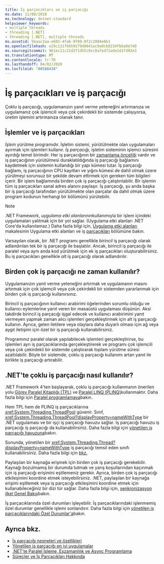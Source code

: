 ```yaml
---
title: İş parçacıkları ve iş parçacığı
ms.date: 11/08/2018
ms.technology: dotnet-standard
helpviewer_keywords:
- multiple threads
- threading [.NET]
- threading [.NET], multiple threads
ms.assetid: 5baac3aa-e603-4fa6-9f89-0f2c1084e6b1
ms.openlocfilehash: e29c131f8459179d0641ac9a0cb8234fbba0e7d0
ms.sourcegitcommit: 961ec21c22d2f1d55c9cc8a7edf2ade1d1fd92e3
ms.translationtype: MT
ms.contentlocale: tr-TR
ms.lasthandoff: 04/02/2020
ms.locfileid: "80588438"
---
```

# <a name="threads-and-threading"></a>İş parçacıkları ve iş parçacığı

Çoklu iş parçacığı, uygulamanızın yanıt verme yeteneğini artırmanıza ve uygulamanız çok işlemcili veya çok çekirdekli bir sistemde çalışıyorsa, üretim işlemini artırmanıza olanak tanır.

## <a name="processes-and-threads"></a>İşlemler ve iş parçacıkları

*İşlem* yürütme programıdır. İşletim sistemi, yürütülmekte olan uygulamaları ayırmak için işlemleri kullanır. *İş parçacığı,* işletim sisteminin işlemci süresini ayırdığı temel birimdir. Her iş parçacığının bir [zamanlama önceliği](scheduling-threads.md) vardır ve iş parçacığının yürütülmesi duraklatıldığında iş parçacığı bağlamını kaydetmek için sistemin kullandığı bir yapı kümesi tutar. İş parçacığı bağlamı, iş parçacığının CPU kayıtları ve yığını kümesi de dahil olmak üzere yürütmeyi sorunsuz bir şekilde devam ettirmek için gereken tüm bilgileri içerir. Bir işlem bağlamında birden çok iş parçacığı çalıştırılabilir. Bir işlemin tüm iş parçacıkları sanal adres alanını paylaşır. İş parçacığı, şu anda başka bir iş parçacığı tarafından yürütülmekte olan parçalar da dahil olmak üzere program kodunun herhangi bir bölümünü yürütebilir.

> [!NOTE]
> .NET Framework, *uygulama etki alanlarının*kullanımıyla bir işlem içindeki uygulamaları yalıtmak için bir yol sağlar. (Uygulama etki alanları .NET Core'da kullanılamaz.) Daha fazla bilgi için, [Uygulama etki alanları](../../framework/app-domains/application-domains.md) makalesinin Uygulama etki alanları ve iş [parçacıkları](../../framework/app-domains/application-domains.md#application-domains-and-threads) bölümüne bakın.

Varsayılan olarak, bir .NET programı genellikle *birincil* iş parçacığı olarak adlandırılan tek bir iş parçacığı ile başlatılır. Ancak, birincil iş parçacığı ile paralel veya aynı anda kod yürütmek için ek iş parçacıkları oluşturabilirsiniz. Bu iş parçacıkları genellikle *alt* iş parçacığı olarak adlandırılır.

## <a name="when-to-use-multiple-threads"></a>Birden çok iş parçacığı ne zaman kullanılır?

Uygulamanızın yanıt verme yeteneğini artırmak ve uygulamanın masını artırmak için çok işlemcili veya çok çekirdekli bir sistemden yararlanmak için birden çok iş parçacığı kullanırsınız.

Birincil iş parçacığının kullanıcı arabirimi öğelerinden sorumlu olduğu ve kullanıcı eylemlerine yanıt veren bir masaüstü uygulaması düşünün. Aksi takdirde birincil iş parçacığı işgal edecek ve kullanıcı arabirimini yanıt vermeyen yapmak zaman alıcı işlemleri gerçekleştirmek için alt iş parçacığı kullanın. Ayrıca, gelen iletilere veya olaylara daha duyarlı olması için ağ veya aygıt iletişimi için özel bir iş parçacığı kullanabilirsiniz.

Programınız paralel olarak yapılabilecek işlemleri gerçekleştirirse, bu işlemleri ayrı iş parçacıklarında gerçekleştirerek ve programı çok işlemcili veya çok çekirdekli bir sistemde çalıştırarak toplam yürütme süresi azaltılabilir. Böyle bir sistemde, çoklu iş parçacığı kullanımı artan yanıt ile birlikte iş parçacığı artırabilir.

## <a name="how-to-use-multithreading-in-net"></a>.NET'te çoklu iş parçacığı nasıl kullanılır?

.NET Framework 4'ten başlayarak, çoklu iş parçacığı kullanmanın önerilen yolu [Görev Paralel Kitaplığı (TPL)](../parallel-programming/task-parallel-library-tpl.md) ve [Paralel LINQ (PLINQ)](../parallel-programming/introduction-to-plinq.md)kullanmaktır. Daha fazla bilgi için [Paralel programlamaya](../parallel-programming/index.md)bakın.

Hem TPL hem de PLINQ iş parçacıklarına <xref:System.Threading.ThreadPool> güvenir. Sınıf, <xref:System.Threading.ThreadPool?displayProperty=nameWithType> bir .NET uygulaması ve bir işçi iş parçacığı havuzu sağlar. İş parçacığı havuzu iş parçacığı iş parçacığı da kullanabilirsiniz. Daha fazla bilgi için [yönetilen iş parçacığı havuzuna](the-managed-thread-pool.md)bakın.

Sonunda, yönetilen bir <xref:System.Threading.Thread?displayProperty=nameWithType> iş parçacığı temsil eden sınıfı kullanabilirsiniz. Daha fazla bilgi için [bkz.](using-threads-and-threading.md)

Paylaşılan bir kaynağa erişmek için birden çok iş parçacığı gerekebilir. Kaynağı bozulmamış bir durumda tutmak ve yarış koşullarından kaçınmak için iş parçacığı erişimini eşitlemeniz gerekir. Ayrıca, birden çok iş parçacığı etkileşimini koordine etmek isteyebilirsiniz. .NET, paylaşılan bir kaynağa erişimi eşitlemek veya iş parçacığı etkileşimini koordine etmek için kullanabileceğiniz bir dizi tür sağlar. Daha fazla bilgi için, [senkronizasyon ilkel Genel Bakış](overview-of-synchronization-primitives.md)bakın.

İş parçacıklarında özel durumları işleyebilir. İş parçacıklarındaki işlenmemiş özel durumlar genellikle işlemi sonlandırır. Daha fazla bilgi için [yönetilen iş parçacıklarındaki Özel Durumlar'a](exceptions-in-managed-threads.md)bakın.

## <a name="see-also"></a>Ayrıca bkz.

- [İş parçacığı nesneleri ve özellikleri](threading-objects-and-features.md)
- [Yönetilen iş parçacığı en iyi uygulamalar](managed-threading-best-practices.md)
- [.NET'te Paralel İşleme, Eşzamanlılık ve Async Programlama](../parallel-processing-and-concurrency.md)
- [Süreçler ve İş Parçacıkları Hakkında](/windows/desktop/procthread/about-processes-and-threads)
